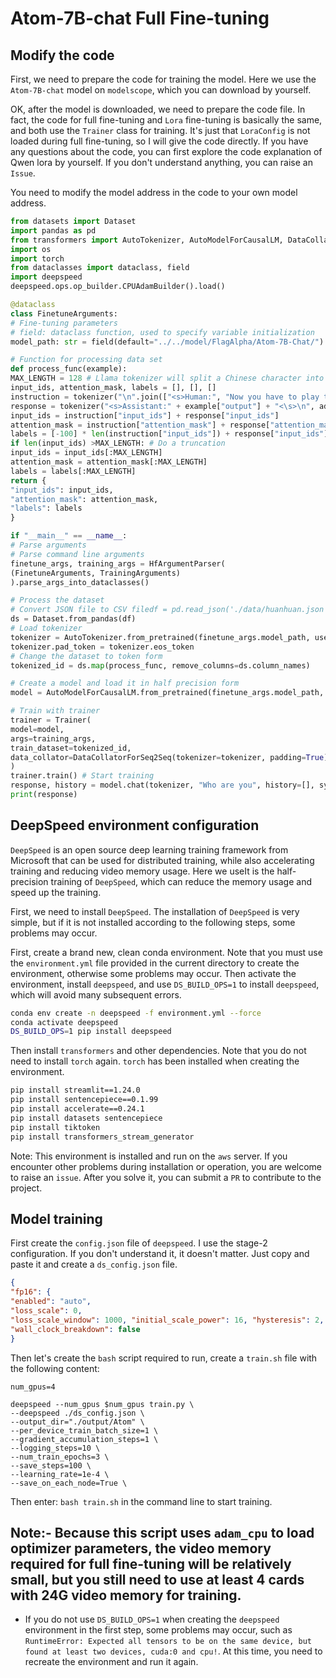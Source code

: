 # Atom-7B-chat Full Fine-tuning

## Modify the code

First, we need to prepare the code for training the model. Here we use the `Atom-7B-chat` model on `modelscope`, which you can download by yourself.

OK, after the model is downloaded, we need to prepare the code file. In fact, the code for full fine-tuning and `Lora` fine-tuning is basically the same, and both use the `Trainer` class for training. It's just that `LoraConfig` is not loaded during full fine-tuning, so I will give the code directly. If you have any questions about the code, you can first explore the code explanation of Qwen lora by yourself. If you don't understand anything, you can raise an `Issue`.

You need to modify the model address in the code to your own model address.

```python
from datasets import Dataset
import pandas as pd
from transformers import AutoTokenizer, AutoModelForCausalLM, DataCollatorForSeq2Seq, TrainingArguments, HfArgumentParser, Trainer
import os
import torch
from dataclasses import dataclass, field
import deepspeed
deepspeed.ops.op_builder.CPUAdamBuilder().load()

@dataclass
class FinetuneArguments:
# Fine-tuning parameters
# field: dataclass function, used to specify variable initialization
model_path: str = field(default="../../model/FlagAlpha/Atom-7B-Chat/")

# Function for processing data set
def process_func(example):
MAX_LENGTH = 128 # Llama tokenizer will split a Chinese character into multiple tokens, so it is necessary to relax some maximum lengths to ensure data integrity
input_ids, attention_mask, labels = [], [], []
instruction = tokenizer("\n".join(["<s>Human:", "Now you have to play the role of the emperor's femalePeople--Zhen Huan, please answer user questions in Zhen Huan's tone: " + example["instruction"] + example["input"] + "</s>\n"]).strip(), add_special_tokens=False) # add_special_tokens Do not add special_tokens at the beginning
response = tokenizer("<s>Assistant:" + example["output"] + "<\s>\n", add_special_tokens=False)
input_ids = instruction["input_ids"] + response["input_ids"]
attention_mask = instruction["attention_mask"] + response["attention_mask"]
labels = [-100] * len(instruction["input_ids"]) + response["input_ids"]
if len(input_ids) >MAX_LENGTH: # Do a truncation
input_ids = input_ids[:MAX_LENGTH]
attention_mask = attention_mask[:MAX_LENGTH]
labels = labels[:MAX_LENGTH]
return {
"input_ids": input_ids,
"attention_mask": attention_mask,
"labels": labels
}

if "__main__" == __name__:
# Parse arguments
# Parse command line arguments
finetune_args, training_args = HfArgumentParser(
(FinetuneArguments, TrainingArguments)
).parse_args_into_dataclasses()

# Process the dataset
# Convert JSON file to CSV filedf = pd.read_json('./data/huanhuan.json')
ds = Dataset.from_pandas(df)
# Load tokenizer
tokenizer = AutoTokenizer.from_pretrained(finetune_args.model_path, use_fast=False, trust_remote_code=True)
tokenizer.pad_token = tokenizer.eos_token
# Change the dataset to token form
tokenized_id = ds.map(process_func, remove_columns=ds.column_names)

# Create a model and load it in half precision form
model = AutoModelForCausalLM.from_pretrained(finetune_args.model_path, trust_remote_code=True, torch_dtype=torch.half, device_map={"": int(os.environ.get("LOCAL_RANK") or 0)})

# Train with trainer
trainer = Trainer(
model=model,
args=training_args,
train_dataset=tokenized_id,
data_collator=DataCollatorForSeq2Seq(tokenizer=tokenizer, padding=True),
)
trainer.train() # Start training
response, history = model.chat(tokenizer, "Who are you", history=[], system="Now you have to play the role of the woman next to the emperor--Zhen Huan.")
print(response)
```

## DeepSpeed ​​environment configuration

`DeepSpeed` is an open source deep learning training framework from Microsoft that can be used for distributed training, while also accelerating training and reducing video memory usage. Here we useIt is the half-precision training of `DeepSpeed`, which can reduce the memory usage and speed up the training.

First, we need to install `DeepSpeed`. The installation of `DeepSpeed` is very simple, but if it is not installed according to the following steps, some problems may occur.

First, create a brand new, clean conda environment. Note that you must use the `environment.yml` file provided in the current directory to create the environment, otherwise some problems may occur. Then activate the environment, install `deepspeed`, and use `DS_BUILD_OPS=1` to install `deepspeed`, which will avoid many subsequent errors.

```bash
conda env create -n deepspeed -f environment.yml --force
conda activate deepspeed 
DS_BUILD_OPS=1 pip install deepspeed
```

Then install `transformers` and other dependencies. Note that you do not need to install `torch` again. `torch` has been installed when creating the environment.

```bash pip install modelscope==1.9.5 pip install transformers==4.35.2
pip install streamlit==1.24.0
pip install sentencepiece==0.1.99
pip install accelerate==0.24.1
pip install datasets sentencepiece
pip install tiktoken
pip install transformers_stream_generator
```

Note: This environment is installed and run on the `aws` server. If you encounter other problems during installation or operation, you are welcome to raise an `issue`. After you solve it, you can submit a `PR` to contribute to the project.

## Model training

First create the `config.json` file of `deepspeed`. I use the stage-2 configuration. If you don't understand it, it doesn't matter. Just copy and paste it and create a `ds_config.json` file.

```json
{
"fp16": {
"enabled": "auto",
"loss_scale": 0,
"loss_scale_window": 1000, "initial_scale_power": 16, "hysteresis": 2, "min_loss_scale": 1 }, "optimizer": { "type": "AdamW", "params": { "lr": "auto", "betas": "auto", "eps": "auto", "weight_decay": "auto" } }, "scheduler": { "type": "WarmupDecayLR", "params": { "last_batch_iteration": -1 , "total_num_steps": "auto", "warmup_min_lr": "auto","warmup_max_lr": "auto", "warmup_num_steps": "auto" } }, "zero_optimization": { "stage": 2, "offload_optimizer": { "device": "cpu", "pin_memory": true }, " offload_param": { "device": "cpu", "pin_memory": true }, "allgather_partitions": true, "allgather_bucket_size": 5e8, "overlap_comm": true, "reduce_scatter": true, "reduce_bucket_size":5e8, "contiguous_gradients": true }, "activation_checkpointing": { "partition_activations": false, "cpu_checkpointing": false, "contiguous_memory_optimization": false, "number_checkpoints": null, "synchronize_checkpoint_boundary": false, "profile": false } , "gradient_accumulation_steps": "auto", "gradient_clipping": "auto", "steps_per_print": 2000, "train_batch_size": "auto", "min_lr": 5e-7, "train_micro_batch_size_per_gpu": "auto",
"wall_clock_breakdown": false
}
```
Then let's create the `bash` script required to run, create a `train.sh` file with the following content:

```shell
num_gpus=4

deepspeed --num_gpus $num_gpus train.py \
--deepspeed ./ds_config.json \
--output_dir="./output/Atom" \
--per_device_train_batch_size=1 \
--gradient_accumulation_steps=1 \
--logging_steps=10 \
--num_train_epochs=3 \
--save_steps=100 \
--learning_rate=1e-4 \
--save_on_each_node=True \
```

Then enter: `bash train.sh` in the command line to start training.

## Note:- Because this script uses `adam_cpu` to load optimizer parameters, the video memory required for full fine-tuning will be relatively small, but you still need to use at least 4 cards with 24G video memory for training.
- If you do not use `DS_BUILD_OPS=1` when creating the `deepspeed` environment in the first step, some problems may occur, such as `RuntimeError: Expected all tensors to be on the same device, but found at least two devices, cuda:0 and cpu!`. At this time, you need to recreate the environment and run it again.